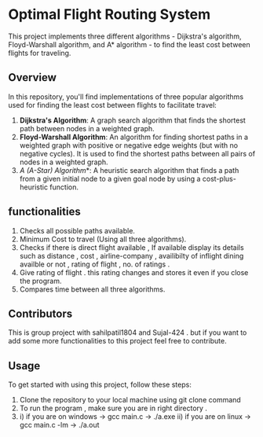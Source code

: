 # Optimal Flight Routing System

This project implements three different algorithms - Dijkstra's algorithm, Floyd-Warshall algorithm, and A* algorithm - to find the least cost between flights for traveling.

## Overview

In this repository, you'll find implementations of three popular algorithms used for finding the least cost between flights to facilitate travel:

1. **Dijkstra's Algorithm**: A graph search algorithm that finds the shortest path between nodes in a weighted graph.
2. **Floyd-Warshall Algorithm**: An algorithm for finding shortest paths in a weighted graph with positive or negative edge weights (but with no negative cycles). It is used to find the shortest paths between all pairs of nodes in a weighted graph.
3. **A* (A-Star) Algorithm**: A heuristic search algorithm that finds a path from a given initial node to a given goal node by using a cost-plus-heuristic function.

## functionalities

1. Checks all possible paths available.
2. Minimum Cost to travel (Using all three algorithms).
3. Checks if there is direct flight available , If available display its details such as distance , cost , airline-company , availibilty of inflight dining availble or not , rating of flight , no. of ratings . 
4. Give rating of flight . this rating changes and stores it even if you close the program.
5. Compares time between all three algorithms.
 


## Contributors 

This is group project with sahilpatil1804 and Sujal-424 . but if you want to add some more functionalities to this project feel free to contribute.

## Usage

To get started with using this project, follow these steps:

1. Clone the repository to your local machine using git clone command
2. To run the program , make sure you are in right directory .
3. i) if you are on windows -> gcc main.c
                            -> ./a.exe
   ii) if you are on linux -> gcc main.c -lm
                           -> ./a.out

